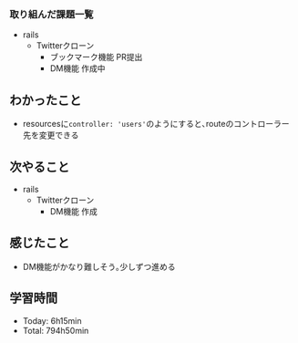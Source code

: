 ### 取り組んだ課題一覧
- rails
  - Twitterクローン
    - ブックマーク機能 PR提出
    - DM機能 作成中
## わかったこと
- resourcesに`controller: 'users'`のようにすると､routeのコントローラー先を変更できる
## 次やること
- rails
  - Twitterクローン
    - DM機能 作成
## 感じたこと
- DM機能がかなり難しそう｡少しずつ進める
## 学習時間
- Today: 6h15min
- Total: 794h50min